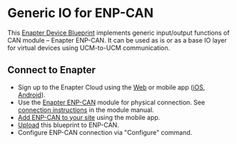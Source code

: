 # Generic IO for ENP-CAN

This [Enapter Device Blueprint](https://go.enapter.com/marketplace-readme) implements generic input/output functions of CAN module – Enapter ENP-CAN. It can be used as is or as a base IO layer for virtual devices using UCM-to-UCM communication.

## Connect to Enapter

- Sign up to the Enapter Cloud using the [Web](https://cloud.enapter.com/) or mobile app ([iOS](https://apps.apple.com/app/id1388329910), [Android](https://play.google.com/store/apps/details?id=com.enapter&hl=en)).
- Use the [Enapter ENP-CAN](https://go.enapter.com/handbook-enp-can) module for physical connection. See [connection instructions](https://go.enapter.com/handbook-enp-can-conn) in the module manual.
- [Add ENP-CAN to your site](https://go.enapter.com/handbook-mobile-app) using the mobile app.
- [Upload](https://go.enapter.com/developers-upload-blueprint) this blueprint to ENP-CAN.
- Configure ENP-CAN connection via "Configure" command.
